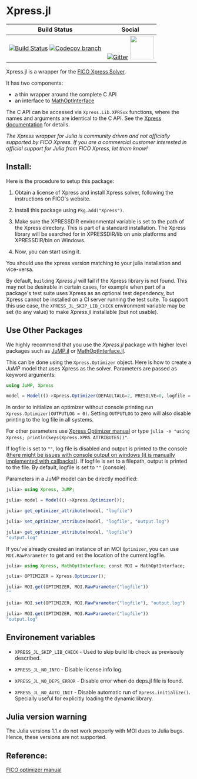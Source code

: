 # Xpress.jl

| **Build Status** | **Social** |
|:----------------:|:----------:|
| [![Build Status][build-img]][build-url] [![Codecov branch][codecov-img]][codecov-url] | [![Gitter][gitter-img]][gitter-url] [<img src="https://upload.wikimedia.org/wikipedia/commons/thumb/a/af/Discourse_logo.png/799px-Discourse_logo.png" width="64">][discourse-url] |


[build-img]: https://travis-ci.org/jump-dev/Xpress.jl.svg?branch=master
[build-url]: https://travis-ci.org/jump-dev/Xpress.jl
[codecov-img]: http://codecov.io/github/jump-dev/Xpress.jl/coverage.svg?branch=master
[codecov-url]: http://codecov.io/github/jump-dev/Xpress.jl?branch=master

[gitter-url]: https://gitter.im/JuliaOpt/JuMP-dev?utm_source=share-link&utm_medium=link&utm_campaign=share-link
[gitter-img]: https://badges.gitter.im/JuliaOpt/JuMP-dev.svg
[discourse-url]: https://discourse.julialang.org/c/domain/opt


Xpress.jl is a wrapper for the [FICO Xpress Solver](www.fico.com/products/fico-xpress-solver).

It has two components:
 - a thin wrapper around the complete C API
 - an interface to [MathOptInterface](https://github.com/jump-dev/MathOptInterface.jl)

The C API can be accessed via `Xpress.Lib.XPRSxx` functions, where the names and
arguments are identical to the C API. See the [Xpress documentation](https://www.fico.com/fico-xpress-optimization/docs/latest/solver/optimizer/HTML)
for details.

*The Xpress wrapper for Julia is community driven and not officially supported
by FICO Xpress. If you are a commercial customer interested in official support for
Julia from FICO Xpress, let them know!*

## Install:

Here is the procedure to setup this package:

1. Obtain a license of Xpress and install Xpress solver, following the instructions on FICO's website.

2. Install this package using `Pkg.add("Xpress")`.

3. Make sure the XPRESSDIR environmental variable is set to the path of the Xpress directory. This is part of a standard installation. The Xpress library will be searched for in XPRESSDIR/lib on unix platforms and XPRESSDIR/bin on Windows.

4. Now, you can start using it.

You should use the xpress version matching to your julia installation and vice-versa.

By default, `build`ing *Xpress.jl* will fail if the Xpress library is not found.
This may not be desirable in certain cases, for example when part of a package's
test suite uses Xpress as an optional test dependency, but Xpress cannot be
installed on a CI server running the test suite. To support this use case, the
`XPRESS_JL_SKIP_LIB_CHECK` environment variable may be set (to any value) to
make *Xpress.jl* installable (but not usable).

## Use Other Packages

We highly recommend that you use the *Xpress.jl* package with higher level
packages such as [JuMP.jl](https://github.com/jump-dev/JuMP.jl) or
[MathOptInterface.jl](https://github.com/jump-dev/MathOptInterface.jl).

This can be done using the ``Xpress.Optimizer`` object. Here is how to create a
*JuMP* model that uses Xpress as the solver. Parameters are passed as keyword
arguments:
```julia
using JuMP, Xpress

model = Model(()->Xpress.Optimizer(DEFAULTALG=2, PRESOLVE=0, logfile = "output.log"))
```

In order to initialize an optimizer without console printing run
`Xpress.Optimizer(OUTPUTLOG = 0)`. Setting `OUTPUTLOG` to zero will also disable
printing to the log file in all systems.

For other parameters use [Xpress Optimizer manual](https://www.fico.com/fico-xpress-optimization/docs/latest/solver/optimizer/HTML/)
or type `julia -e "using Xpress; println(keys(Xpress.XPRS_ATTRIBUTES))"`.

If logfile is set to `""`, log file is disabled and output is printed to the
console ([there might be issues with console output on windows (it is manually implemented with callbacks)](https://www.fico.com/fico-xpress-optimization/docs/latest/solver/optimizer/HTML/OUTPUTLOG.html)).
If logfile is set to a filepath, output is printed to the file. 
By default, logfile is set to `""` (console).

Parameters in a JuMP model can be directly modified:

```julia
julia> using Xpress, JuMP;

julia> model = Model(()->Xpress.Optimizer());

julia> get_optimizer_attribute(model, "logfile")

julia> set_optimizer_attribute(model, "logfile", "output.log")

julia> get_optimizer_attribute(model, "logfile")
"output.log"
```

If you've already created an instance of an MOI `Optimizer`, you can use
`MOI.RawParameter` to get and set the location of the current logfile.

```julia
julia> using Xpress, MathOptInterface; const MOI = MathOptInterface;

julia> OPTIMIZER = Xpress.Optimizer();

julia> MOI.get(OPTIMIZER, MOI.RawParameter("logfile"))
""

julia> MOI.set(OPTIMIZER, MOI.RawParameter("logfile"), "output.log")

julia> MOI.get(OPTIMIZER, MOI.RawParameter("logfile"))
"output.log"
```

## Environement variables

 - `XPRESS_JL_SKIP_LIB_CHECK` - Used to skip build lib check as previsouly described.

 - `XPRESS_JL_NO_INFO` - Disable license info log.

 - `XPRESS_JL_NO_DEPS_ERROR` - Disable error when do deps.jl file is found.

 - `XPRESS_JL_NO_AUTO_INIT` - Disable automatic run of `Xpress.initialize()`.
 Specially useful for explicitly loading the dynamic library.

## Julia version warning

The Julia versions 1.1.x do not work properly with MOI dues to Julia bugs. Hence, these versions are not supported.

## Reference:

[FICO optimizer manual](https://www.fico.com/fico-xpress-optimization/docs/latest/solver/optimizer/HTML)
